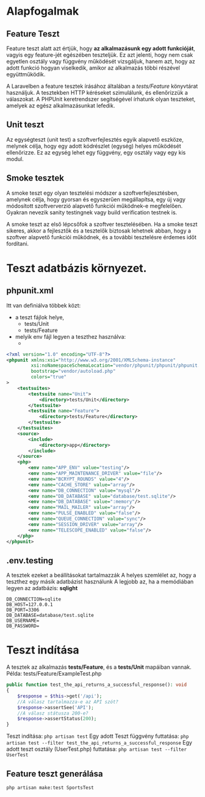 # Alapfogalmak
## Feature Teszt
Feature teszt alatt azt értjük, hogy **az alkalmazásunk egy adott funkcióját**, vagyis egy feature-jét egészében teszteljük. Ez azt jelenti, hogy nem csak egyetlen osztály vagy függvény működését vizsgáljuk, hanem azt, hogy az adott funkció hogyan viselkedik, amikor az alkalmazás többi részével együttműködik.

A Laravelben a feature tesztek írásához általában a *tests/Feature* könyvtárat használjuk. A tesztekben HTTP kéréseket szimulálunk, és ellenőrizzük a válaszokat. A PHPUnit keretrendszer segítségével írhatunk olyan teszteket, amelyek az egész alkalmazásunkat lefedik.

## Unit teszt
Az egységteszt (unit test) a szoftverfejlesztés egyik alapvető eszköze, melynek célja, hogy egy adott kódrészlet (egység) helyes működését ellenőrizze. Ez az egység lehet egy függvény, egy osztály vagy egy kis modul.

## Smoke tesztek
A smoke teszt egy olyan tesztelési módszer a szoftverfejlesztésben, amelynek célja, hogy gyorsan és egyszerűen megállapítsa, egy új vagy módosított szoftververzió alapvető funkciói működnek-e megfelelően. Gyakran nevezik sanity testingnek vagy build verification testnek is.

A smoke teszt az első lépcsőfok a szoftver tesztelésében. Ha a smoke teszt sikeres, akkor a fejlesztők és a tesztelők biztosak lehetnek abban, hogy a szoftver alapvető funkciói működnek, és a további tesztelésre érdemes időt fordítani.

# Teszt adatbázis környezet.
## phpunit.xml
Itt van definiálva többek közt:
- a teszt fájlok helye, 
    - <directory>tests/Unit</directory>
    - <directory>tests/Feature</directory>
- melyik env fájl legyen a teszthez használva: 
    - <env name="APP_ENV" value="testing"/>
```xml
<?xml version="1.0" encoding="UTF-8"?>
<phpunit xmlns:xsi="http://www.w3.org/2001/XMLSchema-instance"
         xsi:noNamespaceSchemaLocation="vendor/phpunit/phpunit/phpunit.xsd"
         bootstrap="vendor/autoload.php"
         colors="true"
>
    <testsuites>
        <testsuite name="Unit">
            <directory>tests/Unit</directory>
        </testsuite>
        <testsuite name="Feature">
            <directory>tests/Feature</directory>
        </testsuite>
    </testsuites>
    <source>
        <include>
            <directory>app</directory>
        </include>
    </source>
    <php>
        <env name="APP_ENV" value="testing"/>
        <env name="APP_MAINTENANCE_DRIVER" value="file"/>
        <env name="BCRYPT_ROUNDS" value="4"/>
        <env name="CACHE_STORE" value="array"/>
        <env name="DB_CONNECTION" value="mysql"/>
        <env name="DB_DATABASE" value="database/test.sqlite"/>
        <env name="DB_DATABASE" value=":memory"/>
        <env name="MAIL_MAILER" value="array"/>
        <env name="PULSE_ENABLED" value="false"/>
        <env name="QUEUE_CONNECTION" value="sync"/>
        <env name="SESSION_DRIVER" value="array"/>
        <env name="TELESCOPE_ENABLED" value="false"/>
    </php>
</phpunit>
```

## .env.testing
A tesztek ezeket a beállításokat tartalmazzák
A helyes szemlélet az, hogy a teszthez egy másik adatbázist használunk
A legjobb az, ha a memódiában legyen az adatbázis: **sqlight**
```env
DB_CONNECTION=sqlite
DB_HOST=127.0.0.1
DB_PORT=3306
DB_DATABASE=database/test.sqlite
DB_USERNAME=
DB_PASSWORD=
```


# Teszt indítása
A tesztek az alkalmazás **tests/Feature**, és a **tests/Unit** mapáiban vannak.
Példa: tests/Feature/ExampleTest.php
```php
public function test_the_api_returns_a_successful_response(): void
{
    $response = $this->get('/api');
    //A válasz tartalmazza-e az API szót?
    $response->assertSee('API');
    //A válasz státusza 200-e?
    $response->assertStatus(200);
}
```
Teszt indítása: `php artisan test`
Egy adott Teszt függvény futtatása: `php artisan test --filter test_the_api_returns_a_successful_response`
Egy adott teszt osztály (UserTest.php) futtatása: `php artisan test --filter UserTest`

## Feature teszt generálása
`php artisan make:test SportsTest`







